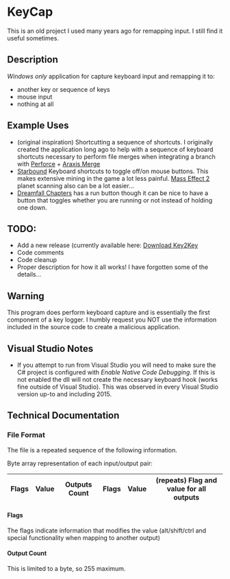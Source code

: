 # KeyCap

This is an old project I used many years ago for remapping input. I still find it useful sometimes.

## Description
*Windows only* application for capture keyboard input and remapping it to:
* another key or sequence of keys
* mouse input
* nothing at all

## Example Uses
* (original inspiration) Shortcutting a sequence of shortcuts. I originally created the application long ago to help with a sequence of keyboard shortcuts necessary to perform file merges when integrating a branch with [Perforce](https://www.perforce.com/) + [Araxis Merge](https://www.araxis.com/)
* [Starbound](http://playstarbound.com/) Keyboard shortcuts to toggle off/on mouse buttons. This makes extensive mining in the game a lot less painful. [Mass Effect 2](http://masseffect.bioware.com/me2/) planet scanning also can be a lot easier...
* [Dreamfall Chapters](http://redthreadgames.com/games/chapters/) has a run button though it can be nice to have a button that toggles whether you are running or not instead of holding one down.

## TODO:
* Add a new release (currently available here: [Download Key2Key](https://www.nhmk.com/tools.php)
* Code comments
* Code cleanup
* Proper description for how it all works! I have forgotten some of the details...

## Warning
This program does perform keyboard capture and is essentially the first component of a key logger. I humbly request you NOT use the information included in the source code to create a malicious application.

## Visual Studio Notes
* If you attempt to run from Visual Studio you will need to make sure the C# project is configured with *Enable Native Code Debugging*. If this is not enabled the dll will not create the necessary keyboard hook (works fine outside of Visual Studio). This was observed in every Visual Studio version up-to and including 2015.

## Technical Documentation

### File Format

The file is a repeated sequence of the following information.

Byte array representation of each input/output pair:

| Flags | Value | Outputs Count | Flags | Value | (repeats) Flag and value for all outputs |
| --- | --- | --- | --- | --- | --- |

#### Flags

The flags indicate information that modifies the value (alt/shift/ctrl and special functionality when mapping to another output)

#### Output Count

This is limited to a byte, so 255 maximum.
